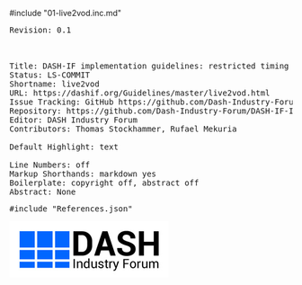 #include "01-live2vod.inc.md"

<!-- Document metadata follows. The below sections are used by the document compiler and are not directly visible. -->

<pre class="metadata">
Revision: 0.1

<!-- Feature Tags: Status, Contributors, Last Updated, version, classification (live, DRM, on-demand, Ad Insertion), related features, githubs for issues.-->

Title: DASH-IF implementation guidelines: restricted timing model
Status: LS-COMMIT
Shortname: live2vod
URL: https://dashif.org/Guidelines/master/live2vod.html
Issue Tracking: GitHub https://github.com/Dash-Industry-Forum/DASH-IF-IOP/issues
Repository: https://github.com/Dash-Industry-Forum/DASH-IF-IOP GitHub
Editor: DASH Industry Forum
Contributors: Thomas Stockhammer, Rufael Mekuria

Default Highlight: text
<!-- Enabling line numbers breaks code blocks in PDF! (2018-10-02) -->
Line Numbers: off
Markup Shorthands: markdown yes
Boilerplate: copyright off, abstract off
Abstract: None
</pre>

<!-- Custom bibliography entries go in References.json. Prefer adding your document to SpecRef over maintaining a custom definition. -->
<pre class="biblio">
#include "References.json"
</pre>

<pre boilerplate="logo">
<a href="https://dashif.org/"><img src="Images/DASH-IF.png" /></a>
</pre>
